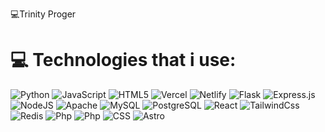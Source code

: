 💻Trinity Proger 

# 💻 Technologies that i use:
![Python](https://img.shields.io/badge/python-3670A0?style=flat&logo=python&logoColor=ffdd54) ![JavaScript](https://img.shields.io/badge/javascript-%23323330.svg?style=flat&logo=javascript&logoColor=%23F7DF1E) ![HTML5](https://img.shields.io/badge/html5-%23E34F26.svg?style=flat&logo=html5&logoColor=white) ![Vercel](https://img.shields.io/badge/vercel-%23000000.svg?style=flat&logo=vercel&logoColor=white) ![Netlify](https://img.shields.io/badge/netlify-%23000000.svg?style=flat&logo=netlify&logoColor=#00C7B7) ![Flask](https://img.shields.io/badge/flask-%23000.svg?style=flat&logo=flask&logoColor=white) ![Express.js](https://img.shields.io/badge/express.js-%23404d59.svg?style=flat&logo=express&logoColor=%2361DAFB) ![NodeJS](https://img.shields.io/badge/node.js-6DA55F?style=flat&logo=node.js&logoColor=white) ![Apache](https://img.shields.io/badge/apache-%23D42029.svg?style=flat&logo=apache&logoColor=white) ![MySQL](https://img.shields.io/badge/mysql-4479A1.svg?style=flat&logo=mysql&logoColor=white) ![PostgreSQL](https://img.shields.io/badge/postgresql-4169E1?style=flat&logo=postgresql&logoColor=white) ![React](https://img.shields.io/badge/react-61DAFB?style=flat&logo=react&logoColor=white) ![TailwindCss](https://img.shields.io/badge/tailwindcss-06B6D4?style=flat&logo=tailwindcss&logoColor=white) ![Redis](https://img.shields.io/badge/redis-FF4438?style=flat&logo=redis&logoColor=white) ![Php](https://img.shields.io/badge/php-777BB4?style=flat&logo=php&logoColor=white) ![Php](https://img.shields.io/badge/phpMyAdmin-6C78AF?style=flat&logo=phpMyAdmin&logoColor=white) ![CSS](https://img.shields.io/badge/css-1572B6?style=flat&logo=css&logoColor=white) ![Astro](https://img.shields.io/badge/astro-BC52EE?style=flat&logo=astro&logoColor=white) 

